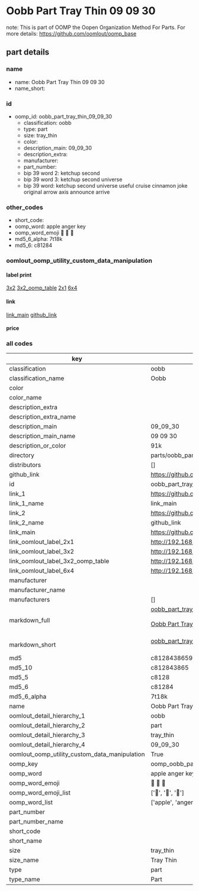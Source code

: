 # Oobb Part Tray Thin 09 09 30  

note: This is part of OOMP the Oopen Organization Method For Parts. For more details: https://github.com/oomlout/oomp_base

##  part details





### name
* name: Oobb Part Tray Thin 09 09 30
* name_short: 
### id
* oomp_id: oobb_part_tray_thin_09_09_30
  * classification: oobb
  * type: part
  * size: tray_thin
  * color: 
  * description_main: 09_09_30
  * description_extra: 
  * manufacturer: 
  * part_number: 
  * bip 39 word 2: ketchup second
  * bip 39 word 3: ketchup second universe
  * bip 39 word: ketchup second universe useful cruise cinnamon joke original arrow axis announce arrive

### other_codes
* short_code: 
* oomp_word: apple anger key
* oomp_word_emoji :apple: :anger: :key:
* md5_6_alpha: 7t18k
* md5_6: c81284






### oomlout_oomp_utility_custom_data_manipulation
#### label print
[3x2](http://192.168.1.245:1112/?label=oomp%207t18k)
[3x2_oomp_table](http://192.168.1.107:1112/?label=oomp%207t18k)
[2x1](http://192.168.1.242:1112/?label=oomp%207t18k)
[6x4](http://192.168.1.55:1112/?label=oomp%207t18k)    

#### link

[link_main](https://github.com/oomlout/oomlout_oomp_current_version_messy/tree/main/parts/oobb_part_tray_thin_09_09_30) [github_link](https://github.com/oomlout/oomlout_oomp_part_src/tree/main/parts/oobb_part_tray_thin_09_09_30)                             

#### price







### all codes 
| key | value |  
| --- | --- |  
| classification | oobb |  
| classification_name | Oobb |  
| color |  |  
| color_name |  |  
| description_extra |  |  
| description_extra_name |  |  
| description_main | 09_09_30 |  
| description_main_name | 09 09 30 |  
| description_or_color | 91k |  
| directory | parts/oobb_part_tray_thin_09_09_30 |  
| distributors | [] |  
| github_link | https://github.com/oomlout/oomlout_oomp_part_src/tree/main/parts/oobb_part_tray_thin_09_09_30 |  
| id | oobb_part_tray_thin_09_09_30 |  
| link_1 | https://github.com/oomlout/oomlout_oomp_current_version_messy/tree/main/parts/oobb_part_tray_thin_09_09_30 |  
| link_1_name | link_main |  
| link_2 | https://github.com/oomlout/oomlout_oomp_part_src/tree/main/parts/oobb_part_tray_thin_09_09_30 |  
| link_2_name | github_link |  
| link_main | https://github.com/oomlout/oomlout_oomp_current_version_messy/tree/main/parts/oobb_part_tray_thin_09_09_30 |  
| link_oomlout_label_2x1 | http://192.168.1.242:1112/?label=oomp%207t18k |  
| link_oomlout_label_3x2 | http://192.168.1.245:1112/?label=oomp%207t18k |  
| link_oomlout_label_3x2_oomp_table | http://192.168.1.107:1112/?label=oomp%207t18k |  
| link_oomlout_label_6x4 | http://192.168.1.55:1112/?label=oomp%207t18k |  
| manufacturer |  |  
| manufacturer_name |  |  
| manufacturers | [] |  
| markdown_full | [oobb_part_tray_thin_09_09_30](https://github.com/oomlout/oomlout_oomp_current_version_messy/tree/main/parts/oobb_part_tray_thin_09_09_30)<br>[](https://github.com/oomlout/oomlout_oomp_current_version_messy/tree/main/parts/oobb_part_tray_thin_09_09_30)<br>[Oobb Part Tray Thin 09 09 30](https://github.com/oomlout/oomlout_oomp_current_version_messy/tree/main/parts/oobb_part_tray_thin_09_09_30)<br><br> |  
| markdown_short | [oobb_part_tray_thin_09_09_30](https://github.com/oomlout/oomlout_oomp_current_version_messy/tree/main/parts/oobb_part_tray_thin_09_09_30)<br><br> |  
| md5 | c8128438659caf08a41a5effdbb09bcf |  
| md5_10 | c812843865 |  
| md5_5 | c8128 |  
| md5_6 | c81284 |  
| md5_6_alpha | 7t18k |  
| name | Oobb Part Tray Thin 09 09 30 |  
| oomlout_detail_hierarchy_1 | oobb |  
| oomlout_detail_hierarchy_2 | part |  
| oomlout_detail_hierarchy_3 | tray_thin |  
| oomlout_detail_hierarchy_4 | 09_09_30 |  
| oomlout_oomp_utility_custom_data_manipulation | True |  
| oomp_key | oomp_oobb_part_tray_thin_09_09_30 |  
| oomp_word | apple anger key |  
| oomp_word_emoji | :apple: :anger: :key: |  
| oomp_word_emoji_list | [':apple:', ':anger:', ':key:'] |  
| oomp_word_list | ['apple', 'anger', 'key'] |  
| part_number |  |  
| part_number_name |  |  
| short_code |  |  
| short_name |  |  
| size | tray_thin |  
| size_name | Tray Thin |  
| type | part |  
| type_name | Part |  
